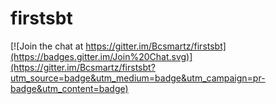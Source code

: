 # firstsbt

[![Join the chat at https://gitter.im/Bcsmartz/firstsbt](https://badges.gitter.im/Join%20Chat.svg)](https://gitter.im/Bcsmartz/firstsbt?utm_source=badge&utm_medium=badge&utm_campaign=pr-badge&utm_content=badge)
